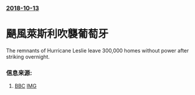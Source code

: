 ### [2018-10-13](/news/2018/10/13/index.md)

##### 
# 颶風萊斯利吹襲葡萄牙 

The remnants of Hurricane Leslie leave 300,000 homes without power after striking overnight.


### 信息来源:

1. [BBC](https://www.bbc.co.uk/news/world-europe-45853847) [IMG](https://ichef.bbci.co.uk/images/ic/1024x576/p06nvdqk.jpg)
